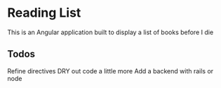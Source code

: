 # Reading List

This is an Angular application built to display a list of books before I die

## Todos

Refine directives
DRY out code a little more
Add a backend with rails or node
